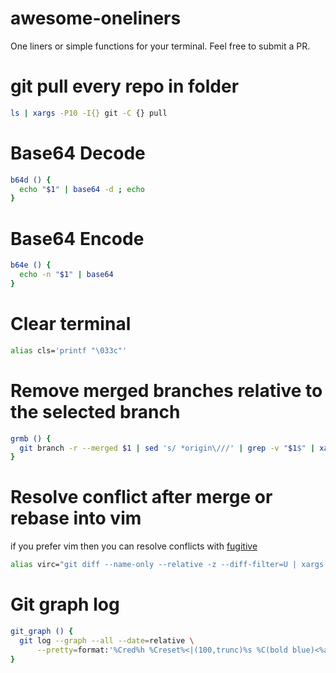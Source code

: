 # awesome-oneliners

One liners or simple functions for your terminal. Feel free to submit a PR.

# git pull every repo in folder

```bash
ls | xargs -P10 -I{} git -C {} pull
```

# Base64 Decode

```bash
b64d () {
  echo "$1" | base64 -d ; echo
}
```

# Base64 Encode

```bash
b64e () {
  echo -n "$1" | base64
}
```

# Clear terminal

```bash
alias cls='printf "\033c"'
```

# Remove merged branches relative to the selected branch 

```bash
grmb () {
  git branch -r --merged $1 | sed 's/ *origin\///' | grep -v "$1$" | xargs -r git branch -d
}
```

# Resolve conflict after merge or rebase into vim

if you prefer vim then you can resolve conflicts with [fugitive](https://github.com/tpope/vim-fugitive)

```bash
alias virc="git diff --name-only --relative -z --diff-filter=U | xargs -0 nvim -f -c 'tab all' -c 'tabd Gvdiff!'"
```

# Git graph log

```bash
git_graph () {
  git log --graph --all --date=relative \
	  --pretty=format:'%Cred%h %Creset%<|(100,trunc)%s %C(bold blue)<%an>%Creset %Cgreen(%cd)%Creset%C(auto)%d'
}
```
